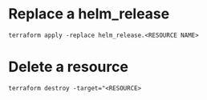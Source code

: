 # Replace a helm_release
`terraform apply -replace helm_release.<RESOURCE NAME>`

# Delete a resource
`terraform destroy -target="<RESOURCE>`
